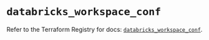 # `databricks_workspace_conf`

Refer to the Terraform Registry for docs: [`databricks_workspace_conf`](https://registry.terraform.io/providers/databricks/databricks/1.46.0/docs/resources/workspace_conf).
